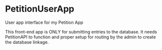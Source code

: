 # PetitionUserApp
User app interface for my Petition App

This front-end app is ONLY for submitting entries to the database. It needs PetitionAPI to function and proper setup for routing by the admin to create the database linkage.
